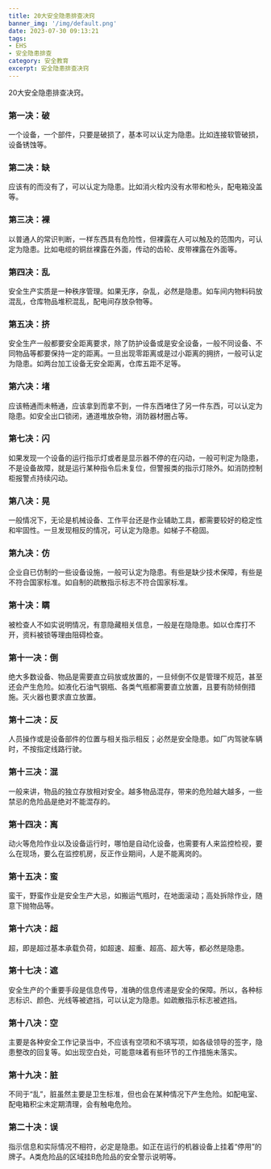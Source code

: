 ```yaml
---
title: 20大安全隐患排查决窍
banner_img: '/img/default.png'
date: 2023-07-30 09:13:21
tags: 
- EHS
- 安全隐患排查
category: 安全教育
excerpt: 安全隐患排查决窍
---
```




20大安全隐患排查决窍。

### 第一决：破

一个设备，一个部件，只要是破损了，基本可以认定为隐患。比如连接软管破损，设备锈蚀等。

### 第二决：缺

应该有的而没有了，可以认定为隐患。比如消火栓内没有水带和枪头，配电箱没盖等。

### 第三决：裸

以普通人的常识判断，一样东西具有危险性，但裸露在人可以触及的范围内，可认定为隐患。比如电缆的铜丝裸露在外面，传动的齿轮、皮带裸露在外面等。

### 第四决：乱

安全生产实质是一种秩序管理。如果无序，杂乱，必然是隐患。如车间内物料码放混乱，仓库物品堆积混乱，配电间存放杂物等。

### 第五决：挤

安全生产一般都要安全距离要求，除了防护设备或是安全设备，一般不同设备、不同物品等都要保持一定的距离。一旦出现零距离或是过小距离的拥挤，一般可认定为隐患。如两台加工设备无安全距离，仓库五距不足等。

### 第六决：堵

应该畅通而未畅通，应该拿到而拿不到，一件东西堵住了另一件东西，可以认定为隐患。如安全出口锁闭，通道堆放杂物，消防器材圈占等。

### 第七决：闪

如果发现一个设备的运行指示灯或者是显示器不停的在闪动，一般可判定为隐患，不是设备故障，就是运行某种指令后未复位，但警报类的指示灯除外。如消防控制柜报警点持续闪动。

### 第八决：晃

一般情况下，无论是机械设备、工作平台还是作业辅助工具，都需要较好的稳定性和牢固性。一旦发现相反的情况，可认定为隐患。如梯子不稳固。

### 第九决：仿

企业自已仿制的一些设备设施，一般可认定为隐患。有些是缺少技术保障，有些是不符合国家标准。如自制的疏散指示标志不符合国家标准。

### 第十决：瞒

被检查人不如实说明情况，有意隐藏相关信息，一般是在隐隐患。如以仓库打不开，资料被锁等理由阻碍检查。

### 第十一决：倒

绝大多数设备、物品是需要直立码放或放置的，一旦倾倒不仅是管理不规范，甚至还会产生危险。如液化石油气钢瓶、各类气瓶都需要直立放置，且要有防倾倒措施。灭火器也要求直立放置。

### 第十二决：反

人员操作或是设备部件的位置与相关指示相反；必然是安全隐患。如厂内驾驶车辆时，不按指定线路行驶。

### 第十三决：混

一般来讲，物品的独立存放相对安全。越多物品混存，带来的危险越大越多，一些禁忌的危险品是绝对不能混存的。

### 第十四决：离

动火等危险作业以及设备运行时，哪怕是自动化设备，也需要有人来监控检视，要么在现场，要么在监控机房，反正作业期间，人是不能离岗的。

### 第十五决：蛮

蛮干，野蛮作业是安全生产大忌，如搬运气瓶时，在地面滚动；高处拆除作业，随意下抛物品等。

### 第十六决：超

超，即是超过基本承载负荷，如超速、超重、超高、超大等，都必然是隐患。

### 第十七决：遮

安全生产的个重要手段是信息传导，准确的信息传递是安全的保障。所以，各种标志标识、颜色、光线等被遮挡，可以认定为隐患。如疏散指示标志被遮挡。

### 第十八决：空

主要是各种安全工作记录当中，不应该有空项和不填写项，如各级领导的签字，隐患整改的回复等。如出现空白处，可能意味着有些环节的工作措施未落实。

### 第十九决：脏

不同于“乱”，脏虽然主要是卫生标准，但也会在某种情况下产生危险。如配电室、配电箱积尘未定期清理，会有触电危险。

### 第二十决：误

指示信息和实际情况不相符，必定是隐患。如正在运行的机器设备上挂着“停用”的牌子。A类危险品的区域挂B危险品的安全警示说明等。
